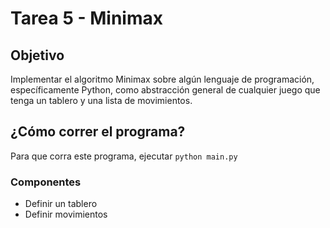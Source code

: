# Tarea 5 - Minimax

## Objetivo
Implementar el algoritmo Minimax sobre algún lenguaje de programación, específicamente Python, como abstracción general de cualquier juego que tenga un tablero y una lista de movimientos.

## ¿Cómo correr el programa?
Para que corra este programa, ejecutar
`python main.py`

### Componentes
- Definir un tablero
- Definir movimientos
